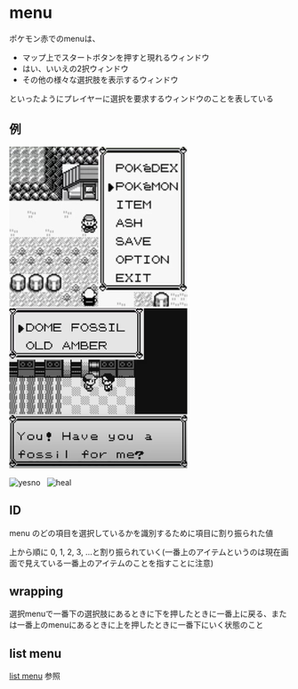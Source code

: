 # menu

ポケモン赤でのmenuは、

- マップ上でスタートボタンを押すと現れるウィンドウ
- はい、いいえの2択ウィンドウ
- その他の様々な選択肢を表示するウィンドウ

といったようにプレイヤーに選択を要求するウィンドウのことを表している

## 例  

<img src="../docs/image/menu/menu.jpg" width="320px" height="288px" alt="start"> &nbsp; <img src="../docs/image/menu/fossil.png" width="320px" height="288px" alt="fossil">

<img src="https://imgur.com/rJQSNz1.png" width="320px" height="288px" alt="yesno"> &nbsp; <img src="https://imgur.com/wRa62p9.png" width="320px" height="288px" alt="heal">

## ID

menu のどの項目を選択しているかを識別するために項目に割り振られた値

上から順に 0, 1, 2, 3, ...と割り振られていく(一番上のアイテムというのは現在画面で見えている一番上のアイテムのことを指すことに注意)

## wrapping

選択menuで一番下の選択肢にあるときに下を押したときに一番上に戻る、または一番上のmenuにあるときに上を押したときに一番下にいく状態のこと

## list menu

[list menu](./list_menu.md) 参照
